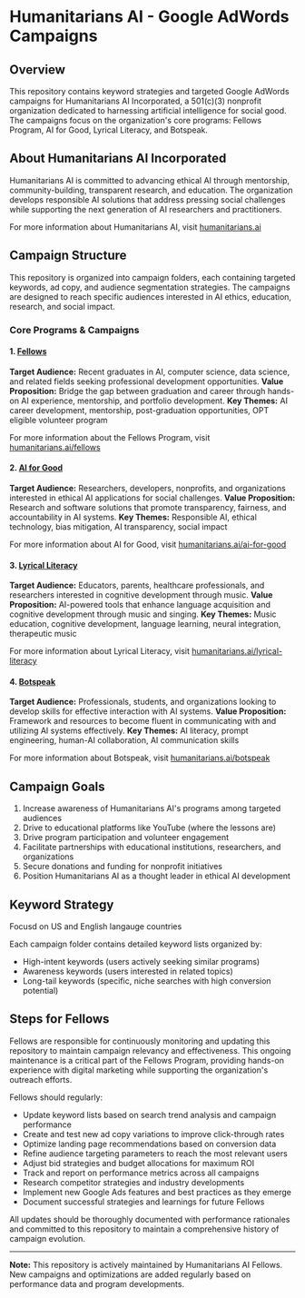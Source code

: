 # Humanitarians AI - Google AdWords Campaigns

## Overview

This repository contains keyword strategies and targeted Google AdWords campaigns for Humanitarians AI Incorporated, a 501(c)(3) nonprofit organization dedicated to harnessing artificial intelligence for social good. The campaigns focus on the organization's core programs: Fellows Program, AI for Good, Lyrical Literacy, and Botspeak.

## About Humanitarians AI Incorporated

Humanitarians AI is committed to advancing ethical AI through mentorship, community-building, transparent research, and education. The organization develops responsible AI solutions that address pressing social challenges while supporting the next generation of AI researchers and practitioners.

For more information about Humanitarians AI, visit [humanitarians.ai](https://www.humanitarians.ai/)

## Campaign Structure

This repository is organized into campaign folders, each containing targeted keywords, ad copy, and audience segmentation strategies. The campaigns are designed to reach specific audiences interested in AI ethics, education, research, and social impact.

### Core Programs & Campaigns

#### 1. [Fellows](./Fellows/)
**Target Audience:** Recent graduates in AI, computer science, data science, and related fields seeking professional development opportunities.
**Value Proposition:** Bridge the gap between graduation and career through hands-on AI experience, mentorship, and portfolio development.
**Key Themes:** AI career development, mentorship, post-graduation opportunities, OPT eligible volunteer program

For more information about the Fellows Program, visit [humanitarians.ai/fellows](https://www.humanitarians.ai/fellows)

#### 2. [AI for Good](./AI%20for%20Good/)
**Target Audience:** Researchers, developers, nonprofits, and organizations interested in ethical AI applications for social challenges.
**Value Proposition:** Research and software solutions that promote transparency, fairness, and accountability in AI systems.
**Key Themes:** Responsible AI, ethical technology, bias mitigation, AI transparency, social impact

For more information about AI for Good, visit [humanitarians.ai/ai-for-good](https://www.humanitarians.ai/ai-for-good)

#### 3. [Lyrical Literacy](./Lyrical%20Literacy/)
**Target Audience:** Educators, parents, healthcare professionals, and researchers interested in cognitive development through music.
**Value Proposition:** AI-powered tools that enhance language acquisition and cognitive development through music and singing.
**Key Themes:** Music education, cognitive development, language learning, neural integration, therapeutic music

For more information about Lyrical Literacy, visit [humanitarians.ai/lyrical-literacy](https://www.humanitarians.ai/lyrical-literacy)

#### 4. [Botspeak](./Botspeak/)
**Target Audience:** Professionals, students, and organizations looking to develop skills for effective interaction with AI systems.
**Value Proposition:** Framework and resources to become fluent in communicating with and utilizing AI systems effectively.
**Key Themes:** AI literacy, prompt engineering, human-AI collaboration, AI communication skills

For more information about Botspeak, visit [humanitarians.ai/botspeak](https://www.humanitarians.ai/botspeak)

## Campaign Goals

1. Increase awareness of Humanitarians AI's programs among targeted audiences
2. Drive to educational platforms like YouTube (where the lessons are)
3. Drive program participation and volunteer engagement
4. Facilitate partnerships with educational institutions, researchers, and organizations
5. Secure donations and funding for nonprofit initiatives
6. Position Humanitarians AI as a thought leader in ethical AI development

## Keyword Strategy

Focusd on US and English langauge countries

Each campaign folder contains detailed keyword lists organized by:
- High-intent keywords (users actively seeking similar programs)
- Awareness keywords (users interested in related topics)
- Long-tail keywords (specific, niche searches with high conversion potential)

## Steps for Fellows

Fellows are responsible for continuously monitoring and updating this repository to maintain campaign relevancy and effectiveness. This ongoing maintenance is a critical part of the Fellows Program, providing hands-on experience with digital marketing while supporting the organization's outreach efforts.

Fellows should regularly:

- Update keyword lists based on search trend analysis and campaign performance
- Create and test new ad copy variations to improve click-through rates
- Optimize landing page recommendations based on conversion data
- Refine audience targeting parameters to reach the most relevant users
- Adjust bid strategies and budget allocations for maximum ROI
- Track and report on performance metrics across all campaigns
- Research competitor strategies and industry developments
- Implement new Google Ads features and best practices as they emerge
- Document successful strategies and learnings for future Fellows

All updates should be thoroughly documented with performance rationales and committed to this repository to maintain a comprehensive history of campaign evolution.

---

**Note:** This repository is actively maintained by Humanitarians AI Fellows. New campaigns and optimizations are added regularly based on performance data and program developments.
